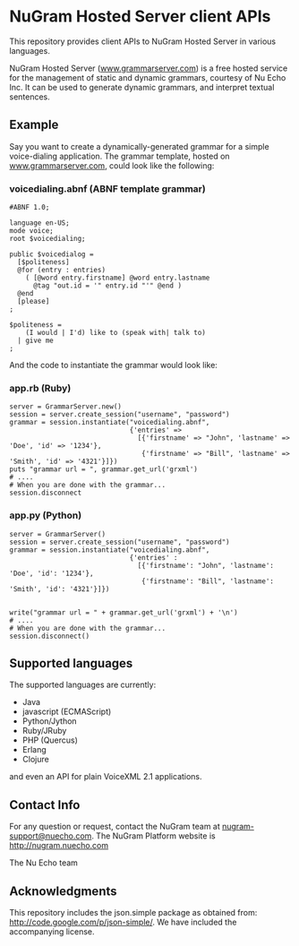 NuGram Hosted Server client APIs
================================

This repository provides client APIs to NuGram Hosted Server in various languages.

NuGram Hosted Server (www.grammarserver.com) is a free hosted service
for the management of static and dynamic grammars, courtesy of Nu Echo
Inc. It can be used to generate dynamic grammars, and interpret
textual sentences.


Example
-------

Say you want to create a dynamically-generated grammar for a simple
voice-dialing application. The grammar template, hosted on
www.grammarserver.com, could look like the following:

### voicedialing.abnf (ABNF template grammar)
    #ABNF 1.0;
    
    language en-US;
    mode voice;
    root $voicedialing;

    public $voicedialog = 
      [$politeness]
      @for (entry : entries) 
        ( [@word entry.firstname] @word entry.lastname 
          @tag "out.id = '" entry.id "'" @end )
      @end
      [please]
    ;
    
    $politeness = 
        (I would | I'd) like to (speak with| talk to) 
      | give me
    ;

And the code to instantiate the grammar would look like:

### app.rb (Ruby)

    server = GrammarServer.new()
    session = server.create_session("username", "password")
    grammar = session.instantiate("voicedialing.abnf", 
                                  {'entries' => 
                                    [{'firstname' => "John", 'lastname' => 'Doe', 'id' => '1234'},
                                     {'firstname' => "Bill", 'lastname' => 'Smith', 'id' => '4321'}]})
    puts "grammar url = ", grammar.get_url('grxml')
    # ....
    # When you are done with the grammar...
    session.disconnect

### app.py (Python)

    server = GrammarServer()
    session = server.create_session("username", "password")    
    grammar = session.instantiate("voicedialing.abnf", 
                                  {'entries' : 
                                    [{'firstname': "John", 'lastname': 'Doe', 'id': '1234'},
                                     {'firstname': "Bill", 'lastname': 'Smith', 'id': '4321'}]})


    write("grammar url = " + grammar.get_url('grxml') + '\n')
    # ....
    # When you are done with the grammar...
    session.disconnect()
   


Supported languages
-------------------

The supported languages are currently:

- Java
- javascript (ECMAScript)
- Python/Jython
- Ruby/JRuby
- PHP (Quercus)
- Erlang
- Clojure

and even an API for plain VoiceXML 2.1 applications. 


Contact Info
------------

For any question or request, contact the NuGram team at nugram-support@nuecho.com. The NuGram Platform website is http://nugram.nuecho.com

The Nu Echo team


Acknowledgments
---------------

This repository includes the json.simple package as obtained from: http://code.google.com/p/json-simple/. 
We have included the accompanying license.

